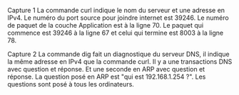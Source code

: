 Capture 1
La commande curl indique le nom du serveur et une adresse en IPv4.
Le numéro du port source pour joindre internet est 39246. 
Le numéro de paquet de la couche Application est à la ligne 70. 
Le paquet qui commence est 39246 à la ligne 67 et celui qui termine est 8003 à la ligne 78.

Capture 2
La commande dig fait un diagnostique du serveur DNS, il indique la même adresse en IPv4 que la commande curl. 
Il y a une transactions DNS avec question et réponse. Et une seconde en ARP avec question et réponse. 
La question posé en ARP est "qui est 192.168.1.254 ?". 
Les questions sont posé à tous les ordinateurs.
